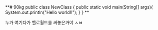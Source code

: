 **# 90kg
public class NewClass {
    public static void main(String[] args){
        System.out.println("Hello world!!");
    }
} 
**


누가 여기다가 헬로월드를 써놓은거야 ㅅㅂ
